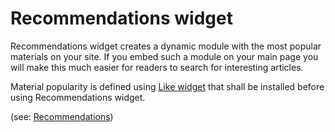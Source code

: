 # Recommendations widget

Recommendations widget creates a dynamic module with the most popular materials on your site. If you embed such a module on your main page you will make this much easier for readers to search for interesting articles.

Material popularity is defined using [Like widget](https://vk.com/dev/Like) that shall be installed before using Recommendations widget.

(see: [Recommendations](https://vk.com/dev/Recommended))
